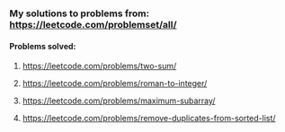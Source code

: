 ### My solutions to problems from: https://leetcode.com/problemset/all/

#### Problems solved:

1. https://leetcode.com/problems/two-sum/

13. https://leetcode.com/problems/roman-to-integer/

53. https://leetcode.com/problems/maximum-subarray/

83. https://leetcode.com/problems/remove-duplicates-from-sorted-list/
